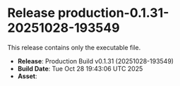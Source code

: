 # Release production-0.1.31-20251028-193549

This release contains only the executable file.

- **Release**: Production Build v0.1.31 (20251028-193549)
- **Build Date**: Tue Oct 28 19:43:06 UTC 2025
- **Asset**: 
